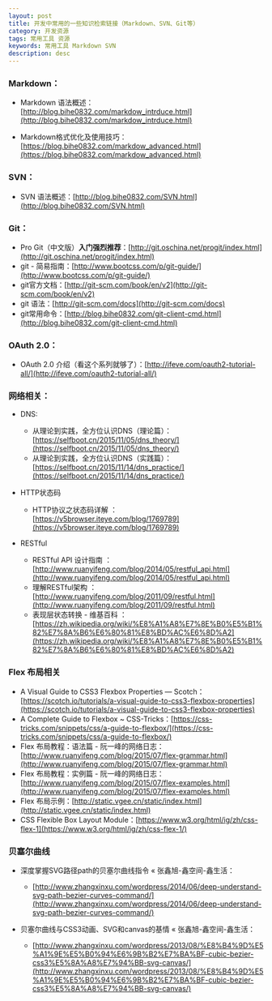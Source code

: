```yaml
---
layout: post
title: 开发中常用的一些知识检索链接（Markdown、SVN、Git等）
category: 开发资源
tags: 常用工具 资源
keywords: 常用工具 Markdown SVN
description: desc
---
```

### Markdown：

- Markdown 语法概述：[http://blog.bihe0832.com/markdow_intrduce.html](http://blog.bihe0832.com/markdow_intrduce.html)

- Markdown格式优化及使用技巧：[https://blog.bihe0832.com/markdow_advanced.html](https://blog.bihe0832.com/markdow_advanced.html)

### SVN：

- SVN 语法概述：[http://blog.bihe0832.com/SVN.html](http://blog.bihe0832.com/SVN.html)

### Git：

- Pro Git（中文版）**入门强烈推荐**：[http://git.oschina.net/progit/index.html](http://git.oschina.net/progit/index.html)
- git - 简易指南：[http://www.bootcss.com/p/git-guide/](http://www.bootcss.com/p/git-guide/)
- git官方文档：[http://git-scm.com/book/en/v2](http://git-scm.com/book/en/v2)
- git 语法：[http://git-scm.com/docs](http://git-scm.com/docs)
- git常用命令：[http://blog.bihe0832.com/git-client-cmd.html](http://blog.bihe0832.com/git-client-cmd.html)

### OAuth 2.0：

- OAuth 2.0 介绍（看这个系列就够了）：[http://ifeve.com/oauth2-tutorial-all/](http://ifeve.com/oauth2-tutorial-all/)

### 网络相关：

- DNS:

	- 从理论到实践，全方位认识DNS（理论篇）：[https://selfboot.cn/2015/11/05/dns_theory/](https://selfboot.cn/2015/11/05/dns_theory/)
	- 从理论到实践，全方位认识DNS（实践篇）：[https://selfboot.cn/2015/11/14/dns_practice/](https://selfboot.cn/2015/11/14/dns_practice/)

- HTTP状态码

	- HTTP协议之状态码详解 ： [https://v5browser.iteye.com/blog/1769789](https://v5browser.iteye.com/blog/1769789)	
- RESTful 

	- RESTful API 设计指南 ： [http://www.ruanyifeng.com/blog/2014/05/restful_api.html](http://www.ruanyifeng.com/blog/2014/05/restful_api.html)
	- 理解RESTful架构 ： [http://www.ruanyifeng.com/blog/2011/09/restful.html](http://www.ruanyifeng.com/blog/2011/09/restful.html)
	- 表现层状态转换 - 维基百科 ： [https://zh.wikipedia.org/wiki/%E8%A1%A8%E7%8E%B0%E5%B1%82%E7%8A%B6%E6%80%81%E8%BD%AC%E6%8D%A2](https://zh.wikipedia.org/wiki/%E8%A1%A8%E7%8E%B0%E5%B1%82%E7%8A%B6%E6%80%81%E8%BD%AC%E6%8D%A2)

### Flex 布局相关
	
- A Visual Guide to CSS3 Flexbox Properties ― Scotch：[https://scotch.io/tutorials/a-visual-guide-to-css3-flexbox-properties](https://scotch.io/tutorials/a-visual-guide-to-css3-flexbox-properties)
- A Complete Guide to Flexbox ~ CSS-Tricks：[https://css-tricks.com/snippets/css/a-guide-to-flexbox/](https://css-tricks.com/snippets/css/a-guide-to-flexbox/)
- Flex 布局教程：语法篇 - 阮一峰的网络日志：[http://www.ruanyifeng.com/blog/2015/07/flex-grammar.html](http://www.ruanyifeng.com/blog/2015/07/flex-grammar.html)
- Flex 布局教程：实例篇 - 阮一峰的网络日志：[http://www.ruanyifeng.com/blog/2015/07/flex-examples.html](http://www.ruanyifeng.com/blog/2015/07/flex-examples.html)
- Flex 布局示例：[http://static.vgee.cn/static/index.html](http://static.vgee.cn/static/index.html)
- CSS Flexible Box Layout Module：[https://www.w3.org/html/ig/zh/css-flex-1](https://www.w3.org/html/ig/zh/css-flex-1/)


### 贝塞尔曲线
- 深度掌握SVG路径path的贝塞尔曲线指令 « 张鑫旭-鑫空间-鑫生活：
	
	- [http://www.zhangxinxu.com/wordpress/2014/06/deep-understand-svg-path-bezier-curves-command/](http://www.zhangxinxu.com/wordpress/2014/06/deep-understand-svg-path-bezier-curves-command/)

- 贝塞尔曲线与CSS3动画、SVG和canvas的基情 « 张鑫旭-鑫空间-鑫生活：

	- [http://www.zhangxinxu.com/wordpress/2013/08/%E8%B4%9D%E5%A1%9E%E5%B0%94%E6%9B%B2%E7%BA%BF-cubic-bezier-css3%E5%8A%A8%E7%94%BB-svg-canvas/](http://www.zhangxinxu.com/wordpress/2013/08/%E8%B4%9D%E5%A1%9E%E5%B0%94%E6%9B%B2%E7%BA%BF-cubic-bezier-css3%E5%8A%A8%E7%94%BB-svg-canvas/)